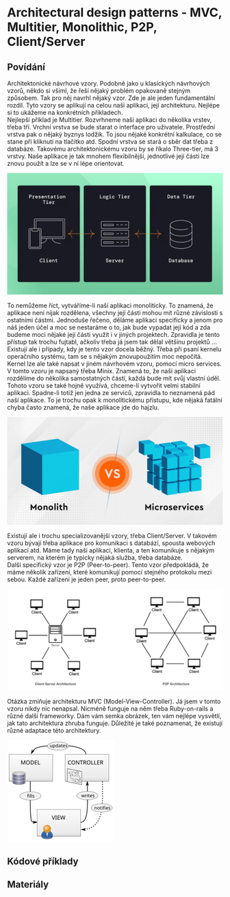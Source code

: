 Architectural design patterns - MVC, Multitier, Monolithic, P2P, Client/Server
===

Povídání
---

Architektonické návrhové vzory. Podobně jako u klasických návrhových vzorů, někdo si všiml, že řeší nějaký problém opakovaně stejným způsobem. Tak pro něj navrhl nějaký vzor. Zde je ale jeden fundamentální rozdíl. Tyto vzory se aplikují na celou naši aplikaci, její architekturu. Nejlépe si to ukážeme na konkrétních příkladech.                    
Nejlepší příklad je Multitier. Rozvrhneme naši aplikaci do několika vrstev, třeba tří. Vrchní vrstva se bude starat o interface pro uživatele. Prostřední vrstva pak o nějaký byznys lodžik. To jsou nějaké konkrétní kalkulace, co se stane při kliknutí na tlačítko atd. Spodní vrstva se stará o sběr dat třeba z databáze. Takovému architektonickému vzoru by se říkalo Three-tier, má 3 vrstvy. Naše aplikace je tak mnohem flexibilnější, jednotlivé její části lze znovu použít a lze se v ní lépe orientovat.    

![Three-Tier](three-tier.webp)

To nemůžeme říct, vytváříme-li naší aplikaci monoliticky. To znamená, že aplikace není nijak rozdělena, všechny její části mohou mít různé závislosti s ostatními částmi. Jednoduše řečeno, děláme aplikaci specificky a jenom pro náš jeden účel a moc se nestaráme o to, jak bude vypadat její kód a zda budeme moci nějaké její části využít i v jiných projektech. Zpravidla je tento přístup tak trochu fujtabl, ačkoliv třeba já jsem tak dělal většinu projektů ... Existují ale i případy, kdy je tento vzor docela běžný. Třeba při psaní kernelu operačního systému, tam se s nějakým znovupoužitím moc nepočítá.         
Kernel lze ale také napsat v jiném návrhovém vzoru, pomocí micro services. V tomto vzoru je napsaný třeba Minix. Znamená to, že naši aplikaci rozdělíme do několika samostatných částí, každá bude mít svůj vlastní úděl. Tohoto vzoru se také hojně využívá, chceme-li vytvořit velmi stabilní aplikaci. Spadne-li totiž jen jedna ze serviců, zpravidla to neznamená pád naší aplikace. To je trochu opak k monolitickému přístupu, kde nějaká fatální chyba často znamená, že naše aplikace jde do hajzlu.           

![Micro Services and Monolithic](monolithic-and-micro-services.png)

Existují ale i trochu specializovanější vzory, třeba Client/Server. V takovém vzoru bývají třeba aplikace pro komunikaci s databází, spousta webových aplikací atd. Máme tady naši aplikaci, klienta, a ten komunikuje s nějakým serverem, na kterém je typicky nějaká služba, třeba databáze.              
Další specifický vzor je P2P (Peer-to-peer). Tento vzor předpokládá, že máme několik zařízení, které komunikují pomocí stejného protokolu mezi sebou. Každé zařízení je jeden peer, proto peer-to-peer.             

![Peer-to-peer and Client/Server](client-server-and-peer-to-peer.png)

Otázka zmiňuje architekturu MVC (Model-View-Controller). Já jsem v tomto vzoru nikdy nic nenapsal. Nicméně funguje na něm třeba Ruby-on-rails a různé další frameworky. Dám vám semka obrázek, ten vám nejlépe vysvětlí, jak tato architektura zhruba funguje. Důležité je také poznamenat, že existují různé adaptace této architektury.

![MVC](mvc.png)

Kódové příklady
---

Materiály
---
